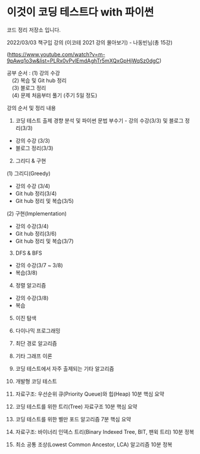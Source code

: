 # 이것이 코딩 테스트다 with 파이썬 
코드 정리 저장소 입니다.

2022/03/03 책구입
강의 (이코테 2021 강의 몰아보기) - 나동빈님(총 15강)

(https://www.youtube.com/watch?v=m-9pAwq1o3w&list=PLRx0vPvlEmdAghTr5mXQxGpHjWqSz0dgC)

공부 순서 : (1) 강의 수강  
 (2) 복습 및 Git hub 정리  
 (3) 블로그 정리  
 (4) 문제 처음부터 풀기 (주기 5일 정도)  


강의 순서 및 정리 내용
1. 코딩 테스트 출제 경향 분석 및 파이썬 문법 부수기 - 강의 수강(3/3) 및 블로그 정리(3/3)
 - 강의 수강 (3/3)
 - 블로그 정리(3/3)

2. 그리디 & 구현 
  
 (1) 그리디(Greedy)
  - 강의 수강 (3/4)
  - Git hub 정리(3/4)
  - Git hub 정리 및 복습(3/5)
  
 (2) 구현(Implementation)
  - 강의 수강(3/4)
  - Git hub 정리(3/6)
  - Git hub 정리 및 복습(3/7)
 
3. DFS & BFS
  - 강의 수강(3/7 ~ 3/8)
  - 복습(3/8)
  
4. 정렬 알고리즘
  - 강의 수강(3/8)
  - 복습

5. 이진 탐색

6. 다이나믹 프로그래밍

7. 최단 경로 알고리즘

8. 기타 그래프 이론

9. 코딩 테스트에서 자주 출제되는 기타 알고리즘

10. 개발형 코딩 테스트

11. 자료구조: 우선순위 큐(Priority Queue)와 힙(Heap) 10분 핵심 요약

12. 코딩 테스트를 위한 트리(Tree) 자료구조 10분 핵심 요약

13. 코딩 테스트를 위한 벨만 포드 알고리즘 7분 핵심 요약

14. 자료구조: 바이너리 인덱스 트리(Binary Indexed Tree, BIT, 팬윅 트리) 10분 정복

15. 최소 공통 조상(Lowest Common Ancestor, LCA) 알고리즘 10분 정복
